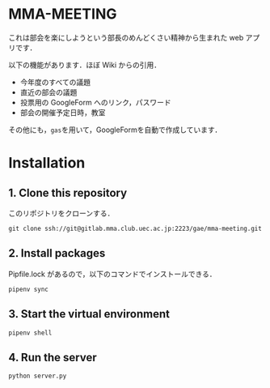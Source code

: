# MMA-MEETING

これは部会を楽にしようという部長のめんどくさい精神から生まれた web アプリです．

以下の機能があります．ほぼ Wiki からの引用．

-   今年度のすべての議題
-   直近の部会の議題
-   投票用の GoogleForm へのリンク，パスワード
-   部会の開催予定日時，教室

その他にも，`gas`を用いて，GoogleFormを自動で作成しています．

# Installation

## 1. Clone this repository

このリポジトリをクローンする．

```
git clone ssh://git@gitlab.mma.club.uec.ac.jp:2223/gae/mma-meeting.git
```

## 2. Install packages

Pipfile.lock があるので，以下のコマンドでインストールできる．

```
pipenv sync
```

## 3. Start the virtual environment


```
pipenv shell
```

## 4. Run the server
```
python server.py
```
